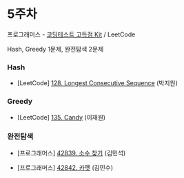 # 5주차

프로그래머스 - [코딩테스트 고득점 Kit](https://programmers.co.kr/learn/challenges?tab=algorithm_practice_kit) / LeetCode

Hash, Greedy 1문제, 완전탐색 2문제

### Hash

- [LeetCode] [128. Longest Consecutive Sequence](https://leetcode.com/problems/longest-consecutive-sequence/) (박지원)

### Greedy

- [LeetCode] [135. Candy](https://leetcode.com/problems/candy/) (이재원)

### 완전탐색

- [프로그래머스] [42839. 소수 찾기](https://school.programmers.co.kr/learn/courses/30/lessons/42839) (김민석)

- [프로그래머스] [42842. 카펫](https://school.programmers.co.kr/learn/courses/30/lessons/42842) (김민수)